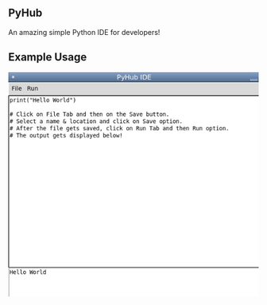 ## PyHub
An amazing simple Python IDE for developers! 

## Example Usage

<img src = "./assests/pyhub.PNG">
